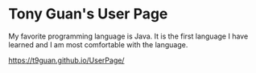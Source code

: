 # Tony Guan's User Page
My favorite programming language is Java. It is the first language I have learned and I am most comfortable with the language.

https://t9guan.github.io/UserPage/
